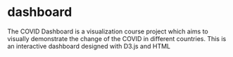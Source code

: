 # dashboard

The COVID Dashboard is a visualization course project which aims to visually demonstrate the change of the COVID in different countries. This is an interactive dashboard designed with D3.js and HTML
